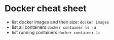 # Docker cheat sheet

- list docker images and their size:  `docker images`
- list all containers `docker container ls -a`
- list running containers `docker container ls`

